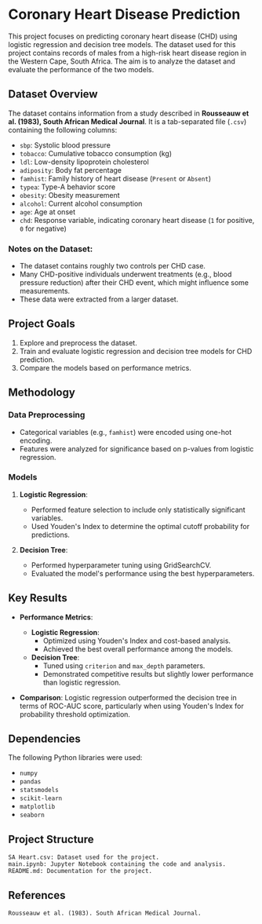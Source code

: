 # Coronary Heart Disease Prediction

This project focuses on predicting coronary heart disease (CHD) using logistic regression and decision tree models. The dataset used for this project contains records of males from a high-risk heart disease region in the Western Cape, South Africa. The aim is to analyze the dataset and evaluate the performance of the two models.

## Dataset Overview

The dataset contains information from a study described in **Rousseauw et al. (1983), South African Medical Journal**. It is a tab-separated file (`.csv`) containing the following columns:

- `sbp`: Systolic blood pressure
- `tobacco`: Cumulative tobacco consumption (kg)
- `ldl`: Low-density lipoprotein cholesterol
- `adiposity`: Body fat percentage
- `famhist`: Family history of heart disease (`Present` or `Absent`)
- `typea`: Type-A behavior score
- `obesity`: Obesity measurement
- `alcohol`: Current alcohol consumption
- `age`: Age at onset
- `chd`: Response variable, indicating coronary heart disease (`1` for positive, `0` for negative)

### Notes on the Dataset:
- The dataset contains roughly two controls per CHD case.
- Many CHD-positive individuals underwent treatments (e.g., blood pressure reduction) after their CHD event, which might influence some measurements.
- These data were extracted from a larger dataset.

## Project Goals
1. Explore and preprocess the dataset.
2. Train and evaluate logistic regression and decision tree models for CHD prediction.
3. Compare the models based on performance metrics.

## Methodology
### Data Preprocessing
- Categorical variables (e.g., `famhist`) were encoded using one-hot encoding.
- Features were analyzed for significance based on p-values from logistic regression.

### Models
1. **Logistic Regression**:
   - Performed feature selection to include only statistically significant variables.
   - Used Youden's Index to determine the optimal cutoff probability for predictions.

2. **Decision Tree**:
   - Performed hyperparameter tuning using GridSearchCV.
   - Evaluated the model's performance using the best hyperparameters.

## Key Results
- **Performance Metrics**:
  - **Logistic Regression**:
    - Optimized using Youden's Index and cost-based analysis.
    - Achieved the best overall performance among the models.
  - **Decision Tree**:
    - Tuned using `criterion` and `max_depth` parameters.
    - Demonstrated competitive results but slightly lower performance than logistic regression.

- **Comparison**:
  Logistic regression outperformed the decision tree in terms of ROC-AUC score, particularly when using Youden's Index for probability threshold optimization.

## Dependencies
The following Python libraries were used:
- `numpy`
- `pandas`
- `statsmodels`
- `scikit-learn`
- `matplotlib`
- `seaborn`

## Project Structure

    SA Heart.csv: Dataset used for the project.
    main.ipynb: Jupyter Notebook containing the code and analysis.
    README.md: Documentation for the project.

## References

    Rousseauw et al. (1983). South African Medical Journal.

